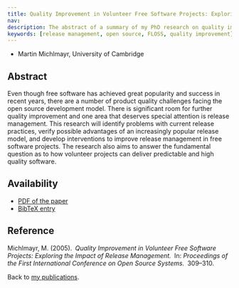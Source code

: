 ```yaml
---
title: Quality Improvement in Volunteer Free Software Projects: Exploring the Impact of Release
nav:
description: The abstract of a summary of my PhD research on quality improvement and release management
keywords: [release management, open source, FLOSS, quality improvement]
---
```


<ul class = "author">
<li><span class = "author">Martin Michlmayr,</span>
    <span class = "affiliation">University of Cambridge</span></li>
</ul>

<h2>Abstract</h2>

Even though free software has achieved great popularity and success in
recent years, there are a number of product quality challenges facing the
open source development model.  There is significant room for further
quality improvement and one area that deserves special attention is release
management.  This research will identify problems with current release
practices, verify possible advantages of an increasingly popular release
model, and develop interventions to improve release management in free
software projects.  The research also aims to answer the fundamental
question as to how volunteer projects can deliver predictable and high
quality software.

<h2>Availability</h2>

<ul>

<li><a href = "../michlmayr-quality_improvement_release.pdf">PDF of the
paper</a></li>

<li><a href = "../michlmayr-quality_improvement_release.bib">BibTeX
entry</a></li>

</ul>

<h2>Reference</h2>

Michlmayr, M. (2005).&ensp;<i>Quality Improvement in Volunteer Free
Software Projects: Exploring the Impact of Release Management.</i>&ensp;In:
<i>Proceedings of the First International Conference on Open Source
Systems.</i>&ensp;309&ndash;310.

Back to <a href = "..">my publications</a>.

